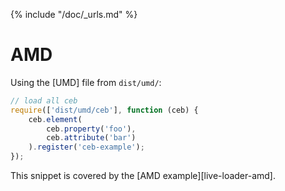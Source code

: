 {% include "/doc/_urls.md" %}
# AMD

Using the [UMD] file from `dist/umd/`:

```javascript
// load all ceb
require(['dist/umd/ceb'], function (ceb) {
    ceb.element(
        ceb.property('foo'),
        ceb.attribute('bar')
    ).register('ceb-example');
});
```

This snippet is covered by the [AMD example][live-loader-amd].
